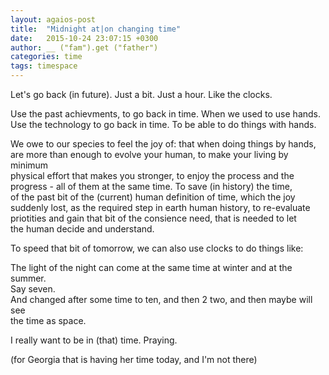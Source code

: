 ```yaml
---
layout: agaios-post
title:  "Midnight at|on changing time"
date:   2015-10-24 23:07:15 +0300
author: __ ("fam").get ("father")
categories: time
tags: timespace
---
```


Let's go back (in future). Just a bit. Just a hour. Like the clocks.

Use the past achievments, to go back in time. When we used to use hands.  
Use the technology to go back in time. To be able to do things with hands.

We owe to our species to feel the joy of: that when doing things by hands,  
are more than enough to evolve your human, to make your living by minimum  
physical effort that makes you stronger, to enjoy the process and the  
progress - all of them at the same time. To save (in history) the time,  
of the past bit of the (current) human definition of time, which the joy  
suddenly lost, as the required step in earth human history, to re-evaluate  
priotities and gain that bit of the consience need, that is needed to let  
the human decide and understand.

To speed that bit of tomorrow, we can also use clocks to do things like:

The light of the night can come at the same time at winter and at the summer.  
Say seven.  
And changed after some time to ten, and then 2 two, and then maybe will see  
the time as space.

I really want to be in (that) time. Praying.

(for Georgia that is having her time today, and I'm not there)
